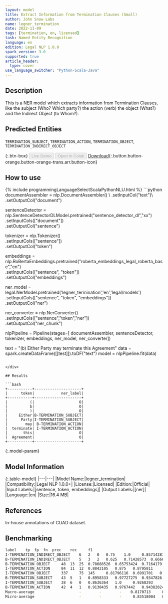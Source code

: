 ```yaml
---
layout: model
title: Extract Information from Termination Clauses (Small)
author: John Snow Labs
name: legner_termination
date: 2022-11-09
tags: [termination, en, licensed]
task: Named Entity Recognition
language: en
edition: Legal NLP 1.0.0
spark_version: 3.0
supported: true
article_header:
  type: cover
use_language_switcher: "Python-Scala-Java"
---
```


## Description

This is a NER model which extracts information from Termination Clauses, like the subject (Who? Which party?) the action (verb) the object (What?) and the Indirect Object (to Whom?).

## Predicted Entities

`TERMINATION_SUBJECT`, `TERMINATION_ACTION`, `TERMINATION_OBJECT`, `TERMINATION_INDIRECT_OBJECT`

{:.btn-box}
<button class="button button-orange" disabled>Live Demo</button>
<button class="button button-orange" disabled>Open in Colab</button>
[Download](https://s3.amazonaws.com/auxdata.johnsnowlabs.com/legal/models/legner_termination_en_1.0.0_3.0_1667988803376.zip){:.button.button-orange.button-orange-trans.arr.button-icon}

## How to use



<div class="tabs-box" markdown="1">
{% include programmingLanguageSelectScalaPythonNLU.html %}
```python
documentAssembler = nlp.DocumentAssembler() \
        .setInputCol("text")\
        .setOutputCol("document")
        
sentenceDetector = nlp.SentenceDetectorDLModel.pretrained("sentence_detector_dl","xx")\
        .setInputCols(["document"])\
        .setOutputCol("sentence")

tokenizer = nlp.Tokenizer()\
        .setInputCols(["sentence"])\
        .setOutputCol("token")

embeddings = nlp.RoBertaEmbeddings.pretrained("roberta_embeddings_legal_roberta_base","en") \
    .setInputCols(["sentence", "token"]) \
    .setOutputCol("embeddings")

ner_model = legal.NerModel.pretrained('legner_termination','en','legal/models')\
        .setInputCols(["sentence", "token", "embeddings"])\
        .setOutputCol("ner")

ner_converter = nlp.NerConverter()\
        .setInputCols(["sentence","token","ner"])\
        .setOutputCol("ner_chunk")

nlpPipeline = Pipeline(stages=[
        documentAssembler,
        sentenceDetector,
        tokenizer,
        embeddings,
        ner_model,
        ner_converter])

text = "(b) Either Party may terminate this Agreement"
data = spark.createDataFrame([[test]]).toDF("text")
model = nlpPipeline.fit(data)
```

</div>

## Results

```bash
+-----------+---------------------+
|      token|            ner_label|
+-----------+---------------------+
|          (|                    O|
|          b|                    O|
|          )|                    O|
|     Either|B-TERMINATION_SUBJECT|
|      Party|I-TERMINATION_SUBJECT|
|        may| B-TERMINATION_ACTION|
|  terminate| I-TERMINATION_ACTION|
|       this|                    O|
|  Agreement|                    O|
+-----------+---------------------+
```

{:.model-param}
## Model Information

{:.table-model}
|---|---|
|Model Name:|legner_termination|
|Compatibility:|Legal NLP 1.0.0+|
|License:|Licensed|
|Edition:|Official|
|Input Labels:|[sentence, token, embeddings]|
|Output Labels:|[ner]|
|Language:|en|
|Size:|16.4 MB|

## References

In-house annotations of CUAD dataset.

## Benchmarking

```bash
label	 tp	 fp	 fn	 prec	 rec	 f1
I-TERMINATION_INDIRECT_OBJECT	 6	 2	 0	 0.75	 1.0	 0.85714287
B-TERMINATION_INDIRECT_OBJECT	 5	 3	 2	 0.625	 0.71428573	 0.6666667
B-TERMINATION_OBJECT	 48	 13	 25	 0.78688526	 0.65753424	 0.7164179
I-TERMINATION_ACTION	 84	 11	 12	 0.8842105	 0.875	 0.8795811
I-TERMINATION_OBJECT	 337	 75	 145	 0.81796116	 0.6991701	 0.75391495
B-TERMINATION_SUBJECT	 43	 5	 1	 0.8958333	 0.97727275	 0.9347826
I-TERMINATION_SUBJECT	 38	 6	 0	 0.8636364	 1.0	 0.9268293
B-TERMINATION_ACTION	 42	 4	 1	 0.9130435	 0.9767442	 0.94382024
Macro-average	                 -        -        -    0.8170713     0.86250085  0.83917177
Micro-average	                 -        -        -     0.83518004   0.76425856  0.7981469
```

